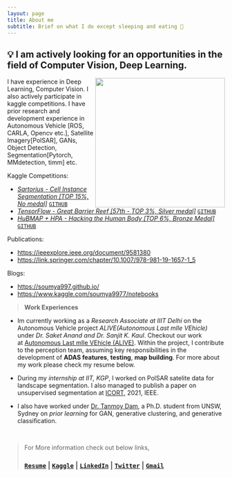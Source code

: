 ```yaml
---
layout: page
title: About me
subtitle: Brief on what I do except sleeping and eating 🤖
---
```


## **💡 I am actively looking for an opportunities in the field of Computer Vision, Deep Learning.**


<img src="https://user-images.githubusercontent.com/54326088/224429766-55d5edd0-8a23-431f-b66e-d0084ff15dfa.jpg" width="300px" align="right">
 
I have experience in Deep Learning, Computer Vision. I also actively participate in kaggle competitions. I have prior research and development experience in Autonomous Vehicle [ROS, CARLA, Opencv etc.], Satellite Imagery[PolSAR], GANs, Object Detection, Segmentation[Pytorch, MMdetection, timm] etc.  

Kaggle Competitions: 
-   [*Sartorius - Cell Instance Segmentation [TOP 15%, No medal]*](https://www.kaggle.com/c/sartorius-cell-instance-segmentation/leaderboard) [`GITHUB`](https://github.com/soumya997/kaggle-Sartorius-Experimentations)
-   [*TensorFlow - Great Barrier Reef [57th - TOP 3%, Silver medal]*](https://www.kaggle.com/c/tensorflow-great-barrier-reef/leaderboard) [`GITHUB`](https://github.com/soumya997/kaggle-GBR-Experimentations)
-   [*HuBMAP + HPA - Hacking the Human Body [TOP 6%, Bronze Medal]*](https://www.kaggle.com/competitions/hubmap-organ-segmentation/leaderboard) [`GITHUB`](https://github.com/soumya997/HPA-HuBMAP-kaggle-solution)

Publications:
-   https://ieeexplore.ieee.org/document/9581380
-   https://link.springer.com/chapter/10.1007/978-981-19-1657-1_5

Blogs:
-   https://soumya997.github.io/
-  https://www.kaggle.com/soumya9977/notebooks


> **Work Experiences**

- Im currently working as a *Research Associate at IIIT Delhi* on the Autonomous Vehicle project *ALIVE(Autonomous Last mIle VEhicle)* under _Dr. Saket Anand and Dr. Sanjit K. Kaul_. Checkout our work at [Autonomous Last mIle VEhicle (ALIVE)](https://sites.google.com/iiitd.ac.in/iiitd-alive/home). Within the project, I contribute to the perception team, assuming key responsibilities in the development of **ADAS features**, **testing**, **map building**. For more about my work please check my resume below.


- During my *internship at IIT, KGP*, I worked on PolSAR satelite data for landscape segmentation. I also managed to publish a paper on unsupervised segmentation at [ICORT](https://www.drdo.gov.in/icort-21), 2021, IEEE. 

- I also have worked under [Dr. Tanmoy Dam](https://www.linkedin.com/in/tanmoy-dam-190ba534/), a Ph.D. student from UNSW, Sydney on *prior learning* for GAN, generative clustering, and generative classification. 

<br>

> For More information check out below links, 
> ### [`Resume`](https://drive.google.com/file/d/1KwIJePm4SJ8pRTDsCvUPbSjVrGYklTbW/view?usp=share_link) |  [`Kaggle`](https://www.kaggle.com/soumya9977)  |  [`LinkedIn`](https://www.linkedin.com/in/soumyadip-sarkar/)  |  [`Twitter`](https://twitter.com/somuSan_)  | [`Gmail`](mailto:soumya997.sarkar@gmail.com)
